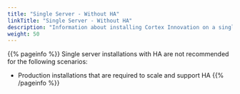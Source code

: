 ```yaml
---
title: "Single Server - Without HA"
linkTitle: "Single Server - Without HA"
description: "Information about installing Cortex Innovation on a single on-premise server without high availability (HA), including: information about components, supported architectures, prerequisites and installation instructions."
weight: 50
---
```


{{% pageinfo %}}
Single server installations with HA are not recommended for the following scenarios:

* Production installations that are required to scale and support HA
{{% /pageinfo %}}
